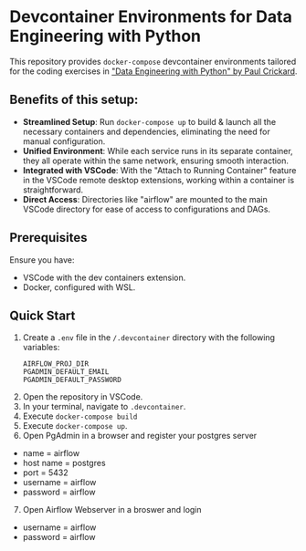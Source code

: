 # Devcontainer Environments for Data Engineering with Python

This repository provides `docker-compose` devcontainer environments tailored for the coding exercises in ["Data Engineering with Python" by Paul Crickard](https://github.com/Sourav692/Data-Engineer-Books/blob/main/4.%20Data%20Engineering%20with%20Python.pdf).

## Benefits of this setup:
- **Streamlined Setup**: Run `docker-compose up` to build & launch all the necessary containers and dependencies, eliminating the need for manual configuration.
- **Unified Environment**: While each service runs in its separate container, they all operate within the same network, ensuring smooth interaction.
- **Integrated with VSCode**: With the "Attach to Running Container" feature in the VSCode remote desktop extensions, working within a container is straightforward.
- **Direct Access**: Directories like "airflow" are mounted to the main VSCode directory for ease of access to configurations and DAGs.

## Prerequisites

Ensure you have:
- VSCode with the dev containers extension.
- Docker, configured with WSL.

## Quick Start

1. Create a `.env` file in the `/.devcontainer` directory with the following variables:
    ```plaintext
    AIRFLOW_PROJ_DIR
    PGADMIN_DEFAULT_EMAIL
    PGADMIN_DEFAULT_PASSWORD
    ```
2. Open the repository in VSCode.
3. In your terminal, navigate to `.devcontainer`.
4. Execute `docker-compose build`
5. Execute `docker-compose up`.
6. Open PgAdmin in a browser and register your postgres server
- name = airflow
- host name = postgres
- port = 5432
- username = airflow
- password = airflow
7. Open Airflow Webserver in a broswer and login
- username = airflow
- password = airflow
